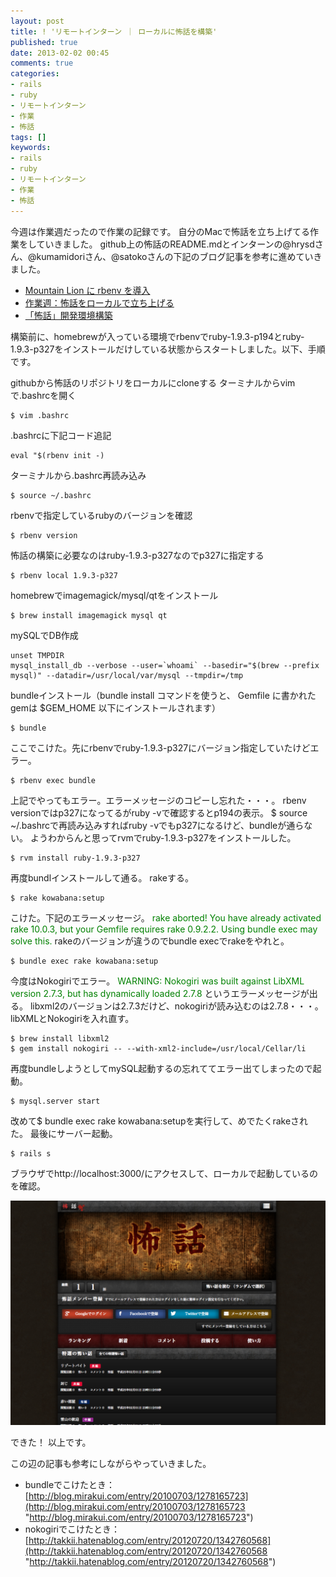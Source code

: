 ```yaml
---
layout: post
title: ! 'リモートインターン ｜ ローカルに怖話を構築'
published: true
date: 2013-02-02 00:45
comments: true
categories:
- rails
- ruby
- リモートインターン
- 作業
- 怖話
tags: []
keywords:
- rails
- ruby
- リモートインターン
- 作業
- 怖話
---
```

今週は作業週だったので作業の記録です。
自分のMacで怖話を立ち上げてる作業をしていきました。
github上の怖話のREADME.mdとインターンの@hrysdさん、@kumamidoriさん、@satokoさんの下記のブログ記事を参考に進めていきました。

- [Mountain Lion に rbenv を導入](http://hrysd.hatenablog.com/entry/2012/11/13/012153 "Mountain Lion に rbenv を導入")
- [作業週：怖話をローカルで立ち上げる](http://satoko87.wordpress.com/2013/01/31/%E4%BD%9C%E6%A5%AD%E9%80%B1%EF%BC%9A%E6%80%96%E8%A9%B1%E3%82%92%E3%83%AD%E3%83%BC%E3%82%AB%E3%83%AB%E3%81%A7%E7%AB%8B%E3%81%A1%E4%B8%8A%E3%81%92%E3%82%8B/ "作業週：怖話をローカルで立ち上げる")
- [「怖話」開発環境構築](http://d.hatena.ne.jp/kumamidori/20130105 "「怖話」開発環境構築")

構築前に、homebrewが入っている環境でrbenvでruby-1.9.3-p194とruby-1.9.3-p327をインストールだけしている状態からスタートしました。以下、手順です。

githubから怖話のリポジトリをローカルにcloneする
ターミナルからvimで.bashrcを開く

~~~
$ vim .bashrc
~~~

.bashrcに下記コード追記

~~~
eval "$(rbenv init -)
~~~

ターミナルから.bashrc再読み込み

~~~
$ source ~/.bashrc
~~~

rbenvで指定しているrubyのバージョンを確認

~~~
$ rbenv version
~~~

怖話の構築に必要なのはruby-1.9.3-p327なのでp327に指定する

~~~
$ rbenv local 1.9.3-p327
~~~

homebrewでimagemagick/mysql/qtをインストール

~~~
$ brew install imagemagick mysql qt
~~~

mySQLでDB作成

~~~
unset TMPDIR
mysql_install_db --verbose --user=`whoami` --basedir="$(brew --prefix mysql)" --datadir=/usr/local/var/mysql --tmpdir=/tmp
~~~

bundleインストール（bundle install コマンドを使うと、 Gemfile に書かれたgemは $GEM_HOME 以下にインストールされます）

~~~
$ bundle
~~~

ここでこけた。先にrbenvでruby-1.9.3-p327にバージョン指定していたけどエラー。

~~~
$ rbenv exec bundle
~~~

上記でやってもエラー。エラーメッセージのコピーし忘れた・・・。
rbenv versionではp327になってるがruby -vで確認するとp194の表示。
$ source ~/.bashrcで再読み込みすればruby -vでもp327になるけど、bundleが通らない。
ようわからんと思ってrvmでruby-1.9.3-p327をインストールした。

~~~
$ rvm install ruby-1.9.3-p327
~~~

再度bundlインストールして通る。
rakeする。

~~~
$ rake kowabana:setup
~~~

こけた。下記のエラーメッセージ。
<span style="color: #008000;">rake aborted!</span>
<span style="color: #008000;"> You have already activated rake 10.0.3, but your Gemfile requires rake 0.9.2.2. Using bundle exec may solve this.</span>
rakeのバージョンが違うのでbundle execでrakeをやれと。

~~~
$ bundle exec rake kowabana:setup
~~~

今度はNokogiriでエラー。
<span style="color: #008000;">WARNING: Nokogiri was built against LibXML version 2.7.3, but has dynamically loaded 2.7.8</span>
というエラーメッセージが出る。
libxml2のバージョンは2.7.3だけど、nokogiriが読み込むのは2.7.8・・・。
libXMLとNokogiriを入れ直す。

~~~
$ brew install libxml2
$ gem install nokogiri -- --with-xml2-include=/usr/local/Cellar/li
~~~

再度bundleしようとしてmySQL起動するの忘れててエラー出てしまったので起動。

~~~
$ mysql.server start
~~~

改めて$ bundle exec rake kowabana:setupを実行して、めでたくrakeされた。
最後にサーバー起動。

~~~
$ rails s
~~~

ブラウザでhttp://localhost:3000/にアクセスして、ローカルで起動しているのを確認。

<p style="text-align: center;"><a href="/images/2013/02/kowabana_local.png"><img class="aligncenter  wp-image-463" alt="kowabana_local" src="/images/2013/02/kowabana_local-1024x730.png" width="614"></a></p>
できた！
以上です。

この辺の記事も参考にしながらやっていきました。

- bundleでこけたとき：[http://blog.mirakui.com/entry/20100703/1278165723](http://blog.mirakui.com/entry/20100703/1278165723 "http://blog.mirakui.com/entry/20100703/1278165723")
- nokogiriでこけたとき：[http://takkii.hatenablog.com/entry/20120720/1342760568](http://takkii.hatenablog.com/entry/20120720/1342760568 "http://takkii.hatenablog.com/entry/20120720/1342760568")
